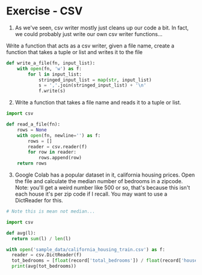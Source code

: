 # Exercise - CSV

1. As we've seen, csv writer mostly just cleans up our code a bit.  In fact, we could probably just write our own csv writer functions...

Write a function that acts as a csv writer, given a file name, create a function that takes a tuple or list and writes it to the file

```python
def write_a_file(fn, input_list):
    with open(fn, 'w') as f:
        for l in input_list:
            stringed_input_list = map(str, input_list)
            s = ','.join(stringed_input_list) + '\n'
            f.write(s)

```

2. Write a function that takes a file name and reads it to a tuple or list.

```python
import csv

def read_a_file(fn):
    rows = None
    with open(fn, newline='') as f:
        rows = []
        reader = csv.reader(f)
        for row in reader:
            rows.append(row)
    return rows
```

3. Google Colab has a popular dataset in it, california housing prices.  Open the file and calculate the median number of bedrooms in a zipcode.  Note: you'll get a weird number like 500 or so,  that's because this isn't each house it's per zip code if I recall.  You may want to use a DictReader for this.

```python
# Note this is mean not median...

import csv

def avg(l):
  return sum(l) / len(l)

with open('sample_data/california_housing_train.csv') as f:
  reader = csv.DictReader(f)
  tot_bedrooms = [float(record['total_bedrooms']) / float(record['households']) for record in reader]
  print(avg(tot_bedrooms))
```